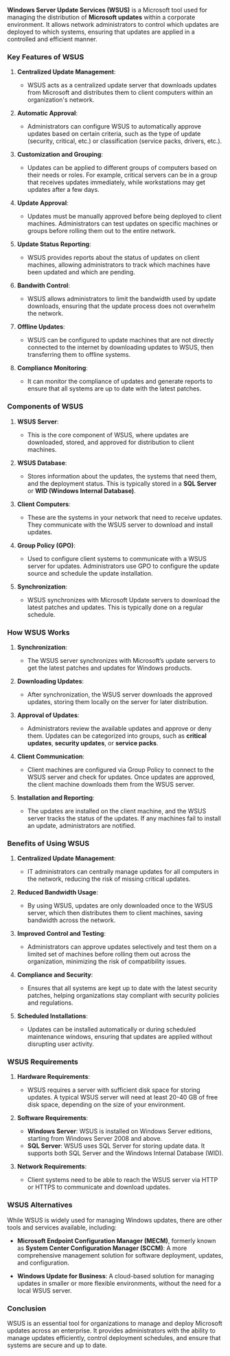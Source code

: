 **Windows Server Update Services (WSUS)** is a Microsoft tool used for managing the distribution of **Microsoft updates** within a corporate environment. It allows network administrators to control which updates are deployed to which systems, ensuring that updates are applied in a controlled and efficient manner.

### **Key Features of WSUS**

1. **Centralized Update Management**:
    
    - WSUS acts as a centralized update server that downloads updates from Microsoft and distributes them to client computers within an organization's network.
2. **Automatic Approval**:
    
    - Administrators can configure WSUS to automatically approve updates based on certain criteria, such as the type of update (security, critical, etc.) or classification (service packs, drivers, etc.).
3. **Customization and Grouping**:
    
    - Updates can be applied to different groups of computers based on their needs or roles. For example, critical servers can be in a group that receives updates immediately, while workstations may get updates after a few days.
4. **Update Approval**:
    
    - Updates must be manually approved before being deployed to client machines. Administrators can test updates on specific machines or groups before rolling them out to the entire network.
5. **Update Status Reporting**:
    
    - WSUS provides reports about the status of updates on client machines, allowing administrators to track which machines have been updated and which are pending.
6. **Bandwith Control**:
    
    - WSUS allows administrators to limit the bandwidth used by update downloads, ensuring that the update process does not overwhelm the network.
7. **Offline Updates**:
    
    - WSUS can be configured to update machines that are not directly connected to the internet by downloading updates to WSUS, then transferring them to offline systems.
8. **Compliance Monitoring**:
    
    - It can monitor the compliance of updates and generate reports to ensure that all systems are up to date with the latest patches.

### **Components of WSUS**

1. **WSUS Server**:
    
    - This is the core component of WSUS, where updates are downloaded, stored, and approved for distribution to client machines.
2. **WSUS Database**:
    
    - Stores information about the updates, the systems that need them, and the deployment status. This is typically stored in a **SQL Server** or **WID (Windows Internal Database)**.
3. **Client Computers**:
    
    - These are the systems in your network that need to receive updates. They communicate with the WSUS server to download and install updates.
4. **Group Policy (GPO)**:
    
    - Used to configure client systems to communicate with a WSUS server for updates. Administrators use GPO to configure the update source and schedule the update installation.
5. **Synchronization**:
    
    - WSUS synchronizes with Microsoft Update servers to download the latest patches and updates. This is typically done on a regular schedule.

### **How WSUS Works**

1. **Synchronization**:
    
    - The WSUS server synchronizes with Microsoft’s update servers to get the latest patches and updates for Windows products.
2. **Downloading Updates**:
    
    - After synchronization, the WSUS server downloads the approved updates, storing them locally on the server for later distribution.
3. **Approval of Updates**:
    
    - Administrators review the available updates and approve or deny them. Updates can be categorized into groups, such as **critical updates**, **security updates**, or **service packs**.
4. **Client Communication**:
    
    - Client machines are configured via Group Policy to connect to the WSUS server and check for updates. Once updates are approved, the client machine downloads them from the WSUS server.
5. **Installation and Reporting**:
    
    - The updates are installed on the client machine, and the WSUS server tracks the status of the updates. If any machines fail to install an update, administrators are notified.

### **Benefits of Using WSUS**

1. **Centralized Update Management**:
    
    - IT administrators can centrally manage updates for all computers in the network, reducing the risk of missing critical updates.
2. **Reduced Bandwidth Usage**:
    
    - By using WSUS, updates are only downloaded once to the WSUS server, which then distributes them to client machines, saving bandwidth across the network.
3. **Improved Control and Testing**:
    
    - Administrators can approve updates selectively and test them on a limited set of machines before rolling them out across the organization, minimizing the risk of compatibility issues.
4. **Compliance and Security**:
    
    - Ensures that all systems are kept up to date with the latest security patches, helping organizations stay compliant with security policies and regulations.
5. **Scheduled Installations**:
    
    - Updates can be installed automatically or during scheduled maintenance windows, ensuring that updates are applied without disrupting user activity.

### **WSUS Requirements**

1. **Hardware Requirements**:
    
    - WSUS requires a server with sufficient disk space for storing updates. A typical WSUS server will need at least 20-40 GB of free disk space, depending on the size of your environment.
2. **Software Requirements**:
    
    - **Windows Server**: WSUS is installed on Windows Server editions, starting from Windows Server 2008 and above.
    - **SQL Server**: WSUS uses SQL Server for storing update data. It supports both SQL Server and the Windows Internal Database (WID).
3. **Network Requirements**:
    
    - Client systems need to be able to reach the WSUS server via HTTP or HTTPS to communicate and download updates.

### **WSUS Alternatives**

While WSUS is widely used for managing Windows updates, there are other tools and services available, including:

- **Microsoft Endpoint Configuration Manager (MECM)**, formerly known as **System Center Configuration Manager (SCCM)**: A more comprehensive management solution for software deployment, updates, and configuration.
    
- **Windows Update for Business**: A cloud-based solution for managing updates in smaller or more flexible environments, without the need for a local WSUS server.
    

### **Conclusion**

WSUS is an essential tool for organizations to manage and deploy Microsoft updates across an enterprise. It provides administrators with the ability to manage updates efficiently, control deployment schedules, and ensure that systems are secure and up to date.